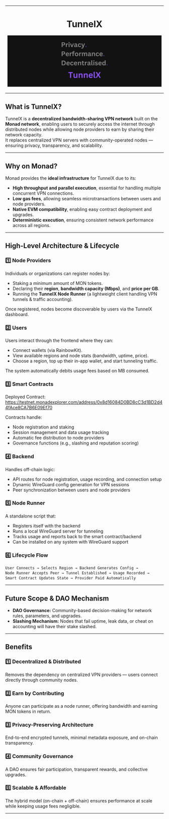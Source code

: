 
<table align="center">
<tr>
<td align="center">

# TunnelX

![TunnelX Cover](frontend/public/cover.png)

</td>
</tr>
</table>

## What is TunnelX?
TunnelX is a **decentralized bandwidth-sharing VPN network** built on the **Monad network**, enabling users to securely access the internet through distributed nodes while allowing node providers to earn by sharing their network capacity.  
It replaces centralized VPN servers with community-operated nodes — ensuring privacy, transparency, and scalability.

---

## Why on Monad?
Monad provides the **ideal infrastructure** for TunnelX due to its:
- **High throughput and parallel execution**, essential for handling multiple concurrent VPN connections.
- **Low gas fees**, allowing seamless microtransactions between users and node providers.
- **Native EVM compatibility**, enabling easy contract deployment and upgrades.
- **Deterministic execution**, ensuring consistent network performance across all regions.

---

## High-Level Architecture & Lifecycle

### 1️⃣ Node Providers
Individuals or organizations can register nodes by:
- Staking a minimum amount of MON tokens.
- Declaring their **region**, **bandwidth capacity (Mbps)**, and **price per GB**.
- Running the **TunnelX Node Runner** (a lightweight client handling VPN tunnels & traffic accounting).

Once registered, nodes become discoverable by users via the TunnelX dashboard.

### 2️⃣ Users
Users interact through the frontend where they can:
- Connect wallets (via RainbowKit).
- View available regions and node stats (bandwidth, uptime, price).
- Choose a region, top up their in-app wallet, and start tunneling traffic.

The system automatically debits usage fees based on MB consumed.

### 3️⃣ Smart Contracts
Deployed Contract: https://testnet.monadexplorer.com/address/0x8d16084D0BD8cC3d1BD2d44fAce8CA7B6E09Ef70


Contracts handle:
- Node registration and staking
- Session management and data usage tracking
- Automatic fee distribution to node providers
- Governance functions (e.g., slashing and reputation scoring)

### 4️⃣ Backend
Handles off-chain logic:
- API routes for node registration, usage recording, and connection setup
- Dynamic WireGuard config generation for VPN sessions
- Peer synchronization between users and node providers

### 5️⃣ Node Runner
A standalone script that:
- Registers itself with the backend
- Runs a local WireGuard server for tunneling
- Tracks usage and reports back to the smart contract/backend
- Can be installed on any system with WireGuard support

### 6️⃣ Lifecycle Flow
```
User Connects → Selects Region → Backend Generates Config →
Node Runner Accepts Peer → Tunnel Established → Usage Recorded →
Smart Contract Updates State → Provider Paid Automatically
```

---

## Future Scope & DAO Mechanism

- **DAO Governance:** Community-based decision-making for network rules, parameters, and upgrades.
- **Slashing Mechanism:** Nodes that fail uptime, leak data, or cheat on accounting will have their stake slashed.


---

## Benefits

### 1️⃣ Decentralized & Distributed
Removes the dependency on centralized VPN providers — users connect directly through community nodes.

### 2️⃣ Earn by Contributing
Anyone can participate as a node runner, offering bandwidth and earning MON tokens in return.

### 3️⃣ Privacy-Preserving Architecture
End-to-end encrypted tunnels, minimal metadata exposure, and on-chain transparency.

### 4️⃣ Community Governance
A DAO ensures fair participation, transparent rewards, and collective upgrades.

### 5️⃣ Scalable & Affordable
The hybrid model (on-chain + off-chain) ensures performance at scale while keeping usage fees negligible.

---

